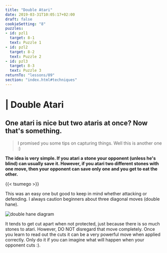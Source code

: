 ```yaml
---
title: "Double Atari"
date: 2019-03-31T10:05:17+02:00
draft: false
cookieSetting: "8"
puzzles:
- id: pzl1
  target: 8-1
  text: Puzzle 1
- id: pzl2
  target: 8-2
  text: Puzzle 2
- id: pzl3
  target: 8-3
  text: Puzzle 3
returnTo: "lessons/09"
section: "index.html#techniques"
---
```


# | Double Atari
## One atari is nice but two ataris at once? Now that's something.

> I promised you some tips on capturing things. Well this is another one :)

**The idea is very simple. If you atari a stone your opponent (unless he's blind) can usually save it. However, if you atari two different stones with one move, then your opponent can save only one and you get to eat the other.**

{{< tsumego >}}

This was an easy one but good to keep in mind whether attacking or defending. I always caution beginners about three diagonal moves (double hane).

![double hane diagram](/images/doublehane.jpg)

It tends to get cut apart when not protected, just because there is so much stones to atari. However, DO NOT disregard that move completely. Once you learn to read out the cuts it can be a very powerful move when applied correctly. Only do it if you can imagine what will happen when your opponent cuts :). 